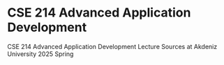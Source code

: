# CSE 214 Advanced Application Development
 CSE 214 Advanced Application Development Lecture Sources at Akdeniz University 2025 Spring

